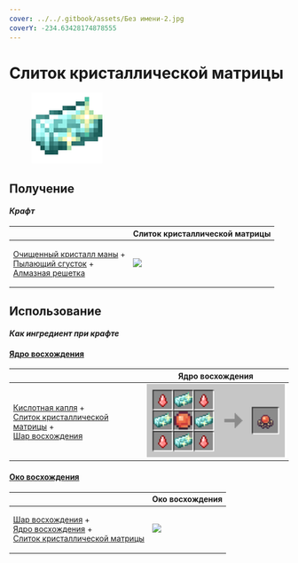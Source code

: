 ```yaml
---
cover: ../../.gitbook/assets/Без имени-2.jpg
coverY: -234.63428174878555
---
```


# Слиток кристаллической матрицы

<figure><img src="../../.gitbook/assets/crystal_matrix_ingot_128.png" alt=""><figcaption></figcaption></figure>

## Получение

#### _Крафт_

|                                                                                                                                                                                  | Слиток кристаллической матрицы                        |
| -------------------------------------------------------------------------------------------------------------------------------------------------------------------------------- | ----------------------------------------------------- |
| <p><a href="refained_mana_crystal2.md">Очищенный кристалл маны</a> +<br><a href="flame_green.md">Пылающий сгусток</a> +<br><a href="diamond_lattice.md">Алмазная решетка</a></p> | ![](../../.gitbook/assets/crystal\_matrix\_ingot.png) |

## Использование

#### _Как ингредиент при крафте_

#### [Ядро восхождения](ascentcore.md)

|                                                                                                                                                                                | Ядро восхождения                          |
| ------------------------------------------------------------------------------------------------------------------------------------------------------------------------------ | ----------------------------------------- |
| <p><a href="acid.md">Кислотная капля</a> +<br><a href="crystal_matrix_ingot.md">Слиток кристаллической матрицы</a> +<br><a href="ascent_projectile.md">Шар восхождения</a></p> | ![](../../.gitbook/assets/ascentcore.png) |

#### [Око восхождения](eye\_projectile.md)

|                                                                                                                                                                                       | Око восхождения                                |
| ------------------------------------------------------------------------------------------------------------------------------------------------------------------------------------- | ---------------------------------------------- |
| <p><a href="ascent_projectile.md">Шар восхождения</a> +<br><a href="ascentcore.md">Ядро восхождения</a> +<br><a href="crystal_matrix_ingot.md">Слиток кристаллической матрицы</a></p> | ![](../../.gitbook/assets/eye\_projectile.png) |
